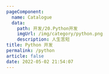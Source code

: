 ```yaml
---
pageComponent: 
  name: Catalogue
  data: 
    path: 开发/20.Python开发
    imgUrl: /img/category/python.png
    description: 人生苦短
title: Python 开发
permalink: /python
article: false
date: 2022-05-02 21:54:07
---
```

